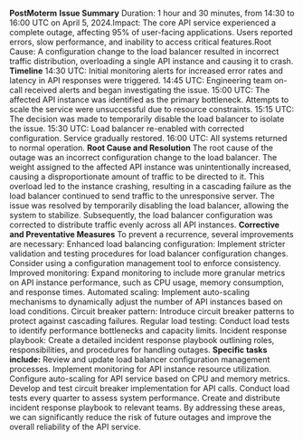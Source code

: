 **PostMoterm**
**Issue Summary**
Duration: 1 hour and 30 minutes, from 14:30 to 16:00 UTC on April 5, 2024.Impact: The core API service experienced a complete outage, affecting 95% of user-facing applications. Users reported errors, slow performance, and inability to access critical features.Root Cause: A configuration change to the load balancer resulted in incorrect traffic distribution, overloading a single API instance and causing it to crash.
**Timeline**
14:30 UTC: Initial monitoring alerts for increased error rates and latency in API responses were triggered.
14:45 UTC: Engineering team on-call received alerts and began investigating the issue.
15:00 UTC: The affected API instance was identified as the primary bottleneck. Attempts to scale the service were unsuccessful due to resource constraints.
15:15 UTC: The decision was made to temporarily disable the load balancer to isolate the issue.
15:30 UTC: Load balancer re-enabled with corrected configuration. Service gradually restored.
16:00 UTC: All systems returned to normal operation.
**Root Cause and Resolution**
The root cause of the outage was an incorrect configuration change to the load balancer. The weight assigned to the affected API instance was unintentionally increased, causing a disproportionate amount of traffic to be directed to it. This overload led to the instance crashing, resulting in a cascading failure as the load balancer continued to send traffic to the unresponsive server.
The issue was resolved by temporarily disabling the load balancer, allowing the system to stabilize. Subsequently, the load balancer configuration was corrected to distribute traffic evenly across all API instances.
**Corrective and Preventative Measures**
To prevent a recurrence, several improvements are necessary:
Enhanced load balancing configuration: Implement stricter validation and testing procedures for load balancer configuration changes. Consider using a configuration management tool to enforce consistency.
Improved monitoring: Expand monitoring to include more granular metrics on API instance performance, such as CPU usage, memory consumption, and response times.
Automated scaling: Implement auto-scaling mechanisms to dynamically adjust the number of API instances based on load conditions.
Circuit breaker pattern: Introduce circuit breaker patterns to protect against cascading failures.
Regular load testing: Conduct load tests to identify performance bottlenecks and capacity limits.
Incident response playbook: Create a detailed incident response playbook outlining roles, responsibilities, and procedures for handling outages.
**Specific tasks include:**
Review and update load balancer configuration management processes.
Implement monitoring for API instance resource utilization.
Configure auto-scaling for API service based on CPU and memory metrics.
Develop and test circuit breaker implementation for API calls.
Conduct load tests every quarter to assess system performance.
Create and distribute incident response playbook to relevant teams.
By addressing these areas, we can significantly reduce the risk of future outages and improve the overall reliability of the API service.


